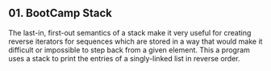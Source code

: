 ## 01. BootCamp Stack

The last-in, first-out semantics of a stack make it very useful for creating reverse iterators for sequences which are stored in a way that would make it difficult or impossible to step back from a given element. This a program uses a stack to print the entries of a singly-linked list in reverse order.
